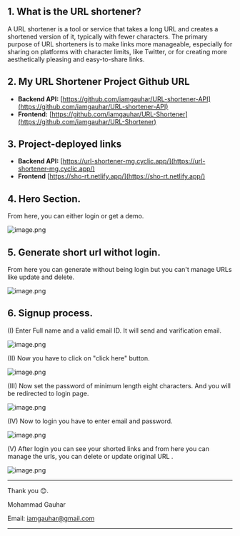 ## 1. What is the URL shortener?
A URL shortener is a tool or service that takes a long URL and creates a shortened version of it, typically with fewer characters. The primary purpose of URL shorteners is to make links more manageable, especially for sharing on platforms with character limits, like Twitter, or for creating more aesthetically pleasing and easy-to-share links.

## 2. My URL Shortener Project Github URL
- **Backend API:** [﻿https://github.com/iamgauhar/URL-shortener-API](https://github.com/iamgauhar/URL-shortener-API) 
- **Frontend:** [﻿https://github.com/iamgauhar/URL-Shortener](https://github.com/iamgauhar/URL-Shortener) 
## 3. Project-deployed links
- **Backend API:** [﻿https://url-shortener-mg.cyclic.app/](https://url-shortener-mg.cyclic.app/) 
- **Frontend**         [﻿https://sho-rt.netlify.app/](https://sho-rt.netlify.app/) 
## 4. Hero Section.
From here, you can either login or get a demo.

![image.png](https://eraser.imgix.net/workspaces/IsWcwE7FDU2yov7CkJsO/UERQ53g6qtVTA4z1ucMmW9q3vyx1/vsqY1W6HbVaF4dC11dfPg.png?ixlib=js-3.7.0 "image.png")



## 5. Generate short url withot login.
From here you can generate without being login but you can't manage URLs like update and delete.

![image.png](https://eraser.imgix.net/workspaces/IsWcwE7FDU2yov7CkJsO/UERQ53g6qtVTA4z1ucMmW9q3vyx1/A0YW4blExPnsrf5zYmsE6.png?ixlib=js-3.7.0 "image.png")

## 6. Signup process.
(I) Enter Full name and a valid email ID. It will send and varification email.

![image.png](https://eraser.imgix.net/workspaces/IsWcwE7FDU2yov7CkJsO/UERQ53g6qtVTA4z1ucMmW9q3vyx1/G0guLLYH2nmaaHM-22RBt.png?ixlib=js-3.7.0 "image.png")



(II) Now you have to click on "click here" button.

![image.png](https://eraser.imgix.net/workspaces/IsWcwE7FDU2yov7CkJsO/UERQ53g6qtVTA4z1ucMmW9q3vyx1/h-2Rc-WwsL4f6jtWgd3zh.png?ixlib=js-3.7.0 "image.png")



(III) Now set the password of minimum length eight characters. And you will be redirected to login page.

![image.png](https://eraser.imgix.net/workspaces/IsWcwE7FDU2yov7CkJsO/UERQ53g6qtVTA4z1ucMmW9q3vyx1/XSA1li2Yk2wwAFvFrnuoq.png?ixlib=js-3.7.0 "image.png")



(IV) Now to login you have to enter email and password.

![image.png](https://eraser.imgix.net/workspaces/IsWcwE7FDU2yov7CkJsO/UERQ53g6qtVTA4z1ucMmW9q3vyx1/t82aFDTgPfcBYwBiBkEVn.png?ixlib=js-3.7.0 "image.png")



(V) After login you can see your shorted links and from here you can manage the urls, you can delete or update original URL .

![image.png](https://eraser.imgix.net/workspaces/IsWcwE7FDU2yov7CkJsO/UERQ53g6qtVTA4z1ucMmW9q3vyx1/YMwZoH0yG0hMtbQ7Uq8uH.png?ixlib=js-3.7.0 "image.png")



---

Thank you 😊.

Mohammad Gauhar

Email: ﻿[﻿iamgauhar@gmail.com](mailto:iamgauhar@gmail.com) 

---



